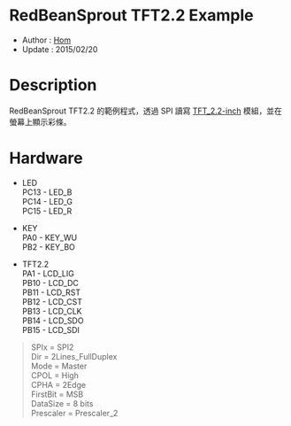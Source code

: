 RedBeanSprout TFT2.2 Example
========
* Author  : [Hom](http://about.me/Hom)
* Update  : 2015/02/20

Description
========
RedBeanSprout TFT2.2 的範例程式，透過 SPI 讀寫 [TFT_2.2-inch](https://github.com/KitSprout/TFT_2.2-inch) 模組，並在螢幕上顯示彩條。

Hardware
========
* LED  
PC13 - LED_B  
PC14 - LED_G  
PC15 - LED_R  

* KEY  
PA0  - KEY_WU  
PB2  - KEY_BO  

* TFT2.2  
PA1  - LCD_LIG  
PB10 - LCD_DC  
PB11 - LCD_RST  
PB12 - LCD_CST  
PB13 - LCD_CLK  
PB14 - LCD_SDO  
PB15 - LCD_SDI  
> SPIx = SPI2  
> Dir = 2Lines_FullDuplex  
> Mode = Master  
> CPOL = High  
> CPHA = 2Edge  
> FirstBit = MSB  
> DataSize = 8 bits  
> Prescaler = Prescaler_2 
